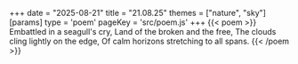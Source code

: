 +++
date = "2025-08-21"
title = "21.08.25"
themes = ["nature", "sky"]
[params]
  type = 'poem'
  pageKey = 'src/poem.js'
+++
{{< poem >}}
Embattled in a seagull's cry,
Land of the broken and the free,
The clouds cling lightly on the edge,
Of calm horizons stretching to all spans.
{{< /poem >}}
